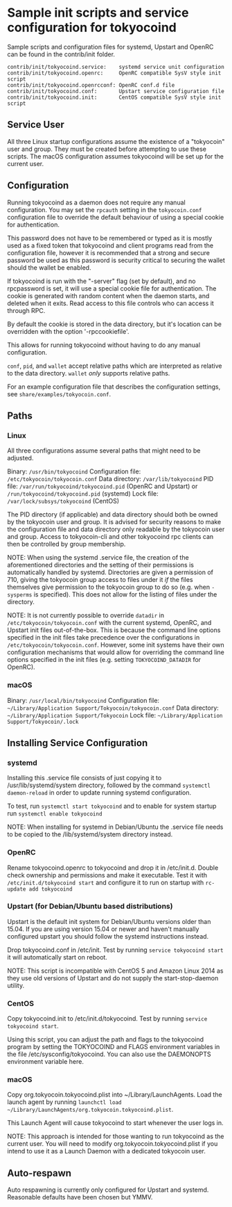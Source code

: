 Sample init scripts and service configuration for tokyocoind
==========================================================

Sample scripts and configuration files for systemd, Upstart and OpenRC
can be found in the contrib/init folder.

    contrib/init/tokyocoind.service:    systemd service unit configuration
    contrib/init/tokyocoind.openrc:     OpenRC compatible SysV style init script
    contrib/init/tokyocoind.openrcconf: OpenRC conf.d file
    contrib/init/tokyocoind.conf:       Upstart service configuration file
    contrib/init/tokyocoind.init:       CentOS compatible SysV style init script

Service User
---------------------------------

All three Linux startup configurations assume the existence of a "tokyocoin" user
and group.  They must be created before attempting to use these scripts.
The macOS configuration assumes tokyocoind will be set up for the current user.

Configuration
---------------------------------

Running tokyocoind as a daemon does not require any manual configuration. You may
set the `rpcauth` setting in the `tokyocoin.conf` configuration file to override
the default behaviour of using a special cookie for authentication.

This password does not have to be remembered or typed as it is mostly used
as a fixed token that tokyocoind and client programs read from the configuration
file, however it is recommended that a strong and secure password be used
as this password is security critical to securing the wallet should the
wallet be enabled.

If tokyocoind is run with the "-server" flag (set by default), and no rpcpassword is set,
it will use a special cookie file for authentication. The cookie is generated with random
content when the daemon starts, and deleted when it exits. Read access to this file
controls who can access it through RPC.

By default the cookie is stored in the data directory, but it's location can be overridden
with the option '-rpccookiefile'.

This allows for running tokyocoind without having to do any manual configuration.

`conf`, `pid`, and `wallet` accept relative paths which are interpreted as
relative to the data directory. `wallet` *only* supports relative paths.

For an example configuration file that describes the configuration settings,
see `share/examples/tokyocoin.conf`.

Paths
---------------------------------

### Linux

All three configurations assume several paths that might need to be adjusted.

Binary:              `/usr/bin/tokyocoind`
Configuration file:  `/etc/tokyocoin/tokyocoin.conf`
Data directory:      `/var/lib/tokyocoind`
PID file:            `/var/run/tokyocoind/tokyocoind.pid` (OpenRC and Upstart) or `/run/tokyocoind/tokyocoind.pid` (systemd)
Lock file:           `/var/lock/subsys/tokyocoind` (CentOS)

The PID directory (if applicable) and data directory should both be owned by the
tokyocoin user and group. It is advised for security reasons to make the
configuration file and data directory only readable by the tokyocoin user and
group. Access to tokyocoin-cli and other tokyocoind rpc clients can then be
controlled by group membership.

NOTE: When using the systemd .service file, the creation of the aforementioned
directories and the setting of their permissions is automatically handled by
systemd. Directories are given a permission of 710, giving the tokyocoin group
access to files under it _if_ the files themselves give permission to the
tokyocoin group to do so (e.g. when `-sysperms` is specified). This does not allow
for the listing of files under the directory.

NOTE: It is not currently possible to override `datadir` in
`/etc/tokyocoin/tokyocoin.conf` with the current systemd, OpenRC, and Upstart init
files out-of-the-box. This is because the command line options specified in the
init files take precedence over the configurations in
`/etc/tokyocoin/tokyocoin.conf`. However, some init systems have their own
configuration mechanisms that would allow for overriding the command line
options specified in the init files (e.g. setting `TOKYOCOIND_DATADIR` for
OpenRC).

### macOS

Binary:              `/usr/local/bin/tokyocoind`
Configuration file:  `~/Library/Application Support/Tokyocoin/tokyocoin.conf`
Data directory:      `~/Library/Application Support/Tokyocoin`
Lock file:           `~/Library/Application Support/Tokyocoin/.lock`

Installing Service Configuration
-----------------------------------

### systemd

Installing this .service file consists of just copying it to
/usr/lib/systemd/system directory, followed by the command
`systemctl daemon-reload` in order to update running systemd configuration.

To test, run `systemctl start tokyocoind` and to enable for system startup run
`systemctl enable tokyocoind`

NOTE: When installing for systemd in Debian/Ubuntu the .service file needs to be copied to the /lib/systemd/system directory instead.

### OpenRC

Rename tokyocoind.openrc to tokyocoind and drop it in /etc/init.d.  Double
check ownership and permissions and make it executable.  Test it with
`/etc/init.d/tokyocoind start` and configure it to run on startup with
`rc-update add tokyocoind`

### Upstart (for Debian/Ubuntu based distributions)

Upstart is the default init system for Debian/Ubuntu versions older than 15.04. If you are using version 15.04 or newer and haven't manually configured upstart you should follow the systemd instructions instead.

Drop tokyocoind.conf in /etc/init.  Test by running `service tokyocoind start`
it will automatically start on reboot.

NOTE: This script is incompatible with CentOS 5 and Amazon Linux 2014 as they
use old versions of Upstart and do not supply the start-stop-daemon utility.

### CentOS

Copy tokyocoind.init to /etc/init.d/tokyocoind. Test by running `service tokyocoind start`.

Using this script, you can adjust the path and flags to the tokyocoind program by
setting the TOKYOCOIND and FLAGS environment variables in the file
/etc/sysconfig/tokyocoind. You can also use the DAEMONOPTS environment variable here.

### macOS

Copy org.tokyocoin.tokyocoind.plist into ~/Library/LaunchAgents. Load the launch agent by
running `launchctl load ~/Library/LaunchAgents/org.tokyocoin.tokyocoind.plist`.

This Launch Agent will cause tokyocoind to start whenever the user logs in.

NOTE: This approach is intended for those wanting to run tokyocoind as the current user.
You will need to modify org.tokyocoin.tokyocoind.plist if you intend to use it as a
Launch Daemon with a dedicated tokyocoin user.

Auto-respawn
-----------------------------------

Auto respawning is currently only configured for Upstart and systemd.
Reasonable defaults have been chosen but YMMV.
